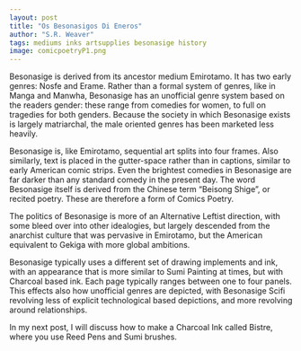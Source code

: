```yaml
---
layout: post
title: "Os Besonasigos Di Eneros"
author: "S.R. Weaver"
tags: mediums inks artsupplies besonasige history
image: comicpoetryP1.png
---
```

Besonasige is derived from its ancestor medium Emirotamo. It has two early genres: Nosfe and Erame. Rather than a formal system of genres, like in Manga and Manwha, Besonasige has an unofficial genre system based on the readers gender: these range from comedies for women, to full on tragedies for both genders. Because the society in which Besonasige exists is largely matriarchal, the male oriented genres has been marketed less heavily.

Besonasige is, like Emirotamo, sequential art splits into four frames. Also similarly, text is placed in the gutter-space rather than in captions, similar to early American comic strips. Even the brightest comedies in Besonasige are far darker than any standard comedy in the present day. The word Besonasige itself is derived from the Chinese term “Beisong Shige”, or recited poetry. These are therefore a form of Comics Poetry.

The politics of Besonasige is more of an Alternative Leftist direction, with some bleed over into other idealogies, but largely descended from the anarchist culture that was pervasive in Emirotamo, but the American equivalent to Gekiga with more global ambitions.

Besonasige typically uses a different set of drawing implements and ink, with an appearance that is more similar to Sumi Painting at times, but with Charcoal based ink. Each page typically ranges between one to four panels. This effects also how unofficial genres are depicted, with Besonasige Scifi revolving less of explicit technological based depictions, and more revolving around relationships.

In my next post, I will discuss how to make a Charcoal Ink called Bistre, where you use Reed Pens and Sumi brushes.
